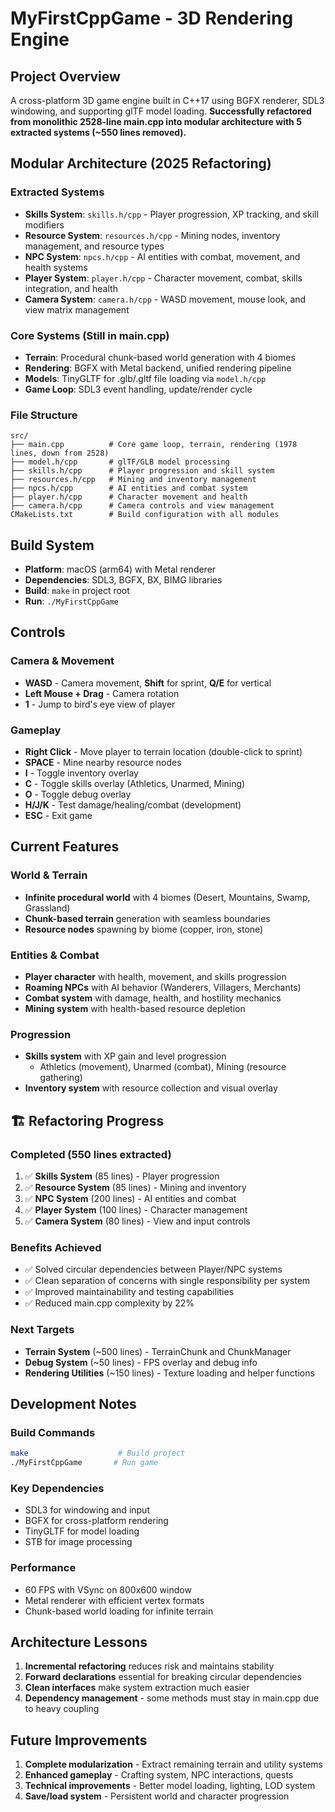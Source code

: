 # MyFirstCppGame - 3D Rendering Engine

## Project Overview
A cross-platform 3D game engine built in C++17 using BGFX renderer, SDL3 windowing, and supporting glTF model loading. **Successfully refactored from monolithic 2528-line main.cpp into modular architecture with 5 extracted systems (~550 lines removed).**

## Modular Architecture (2025 Refactoring)

### Extracted Systems
- **Skills System**: `skills.h/cpp` - Player progression, XP tracking, and skill modifiers
- **Resource System**: `resources.h/cpp` - Mining nodes, inventory management, and resource types
- **NPC System**: `npcs.h/cpp` - AI entities with combat, movement, and health systems
- **Player System**: `player.h/cpp` - Character movement, combat, skills integration, and health
- **Camera System**: `camera.h/cpp` - WASD movement, mouse look, and view matrix management

### Core Systems (Still in main.cpp)
- **Terrain**: Procedural chunk-based world generation with 4 biomes
- **Rendering**: BGFX with Metal backend, unified rendering pipeline
- **Models**: TinyGLTF for .glb/.gltf file loading via `model.h/cpp`
- **Game Loop**: SDL3 event handling, update/render cycle

### File Structure
```
src/
├── main.cpp          # Core game loop, terrain, rendering (1978 lines, down from 2528)
├── model.h/cpp       # glTF/GLB model processing
├── skills.h/cpp      # Player progression and skill system
├── resources.h/cpp   # Mining and inventory management
├── npcs.h/cpp        # AI entities and combat system
├── player.h/cpp      # Character movement and health
├── camera.h/cpp      # Camera controls and view management
CMakeLists.txt        # Build configuration with all modules
```

## Build System
- **Platform**: macOS (arm64) with Metal renderer
- **Dependencies**: SDL3, BGFX, BX, BIMG libraries
- **Build**: `make` in project root
- **Run**: `./MyFirstCppGame`

## Controls

### Camera & Movement
- **WASD** - Camera movement, **Shift** for sprint, **Q/E** for vertical
- **Left Mouse + Drag** - Camera rotation
- **1** - Jump to bird's eye view of player

### Gameplay
- **Right Click** - Move player to terrain location (double-click to sprint)
- **SPACE** - Mine nearby resource nodes
- **I** - Toggle inventory overlay
- **C** - Toggle skills overlay (Athletics, Unarmed, Mining)
- **O** - Toggle debug overlay
- **H/J/K** - Test damage/healing/combat (development)
- **ESC** - Exit game

## Current Features

### World & Terrain
- **Infinite procedural world** with 4 biomes (Desert, Mountains, Swamp, Grassland)
- **Chunk-based terrain** generation with seamless boundaries
- **Resource nodes** spawning by biome (copper, iron, stone)

### Entities & Combat
- **Player character** with health, movement, and skills progression
- **Roaming NPCs** with AI behavior (Wanderers, Villagers, Merchants)
- **Combat system** with damage, health, and hostility mechanics
- **Mining system** with health-based resource depletion

### Progression
- **Skills system** with XP gain and level progression
  - Athletics (movement), Unarmed (combat), Mining (resource gathering)
- **Inventory system** with resource collection and visual overlay

## 🏗️ Refactoring Progress

### Completed (550 lines extracted)
1. ✅ **Skills System** (85 lines) - Player progression
2. ✅ **Resource System** (85 lines) - Mining and inventory
3. ✅ **NPC System** (200 lines) - AI entities and combat
4. ✅ **Player System** (100 lines) - Character management
5. ✅ **Camera System** (80 lines) - View and input controls

### Benefits Achieved
- ✅ Solved circular dependencies between Player/NPC systems
- ✅ Clean separation of concerns with single responsibility per system
- ✅ Improved maintainability and testing capabilities
- ✅ Reduced main.cpp complexity by 22%

### Next Targets
- **Terrain System** (~500 lines) - TerrainChunk and ChunkManager
- **Debug System** (~50 lines) - FPS overlay and debug info
- **Rendering Utilities** (~150 lines) - Texture loading and helper functions

## Development Notes

### Build Commands
```bash
make                    # Build project
./MyFirstCppGame       # Run game
```

### Key Dependencies
- SDL3 for windowing and input
- BGFX for cross-platform rendering
- TinyGLTF for model loading
- STB for image processing

### Performance
- 60 FPS with VSync on 800x600 window
- Metal renderer with efficient vertex formats
- Chunk-based world loading for infinite terrain

## Architecture Lessons
1. **Incremental refactoring** reduces risk and maintains stability
2. **Forward declarations** essential for breaking circular dependencies
3. **Clean interfaces** make system extraction much easier
4. **Dependency management** - some methods must stay in main.cpp due to heavy coupling

## Future Improvements
1. **Complete modularization** - Extract remaining terrain and utility systems
2. **Enhanced gameplay** - Crafting system, NPC interactions, quests
3. **Technical improvements** - Better model loading, lighting, LOD system
4. **Save/load system** - Persistent world and character progression